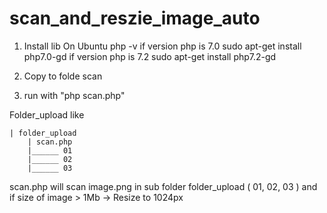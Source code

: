 # scan_and_reszie_image_auto

1. Install lib 
On Ubuntu
	php -v 
if version php is 7.0
	sudo apt-get install php7.0-gd
if version php is 7.2
	sudo apt-get install php7.2-gd

2. Copy to folde scan
3. run with "php scan.php"



Folder_upload like

	| folder_upload 
		| scan.php
		|______ 01
		|______ 02
		|______ 03


scan.php will scan image.png in sub folder folder_upload ( 01, 02, 03 ) and if size of image > 1Mb -> Resize to 1024px 
